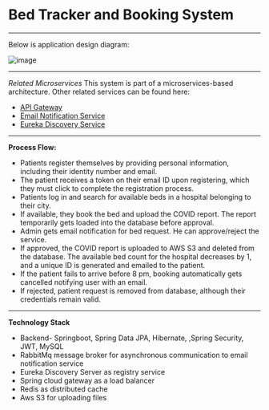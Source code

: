 # Bed Tracker and Booking System
***
Below is application design diagram:

![image](https://github.com/deekshamypersonal/bedtracker/assets/150110347/50de1f49-910e-4853-bf3c-7f7a559e8338)

***

*Related Microservices*
This system is part of a microservices-based architecture. Other related services can be found here:

- [API Gateway](https://github.com/deekshamypersonal/api-gateway)  
- [Email Notification Service](https://github.com/deekshamypersonal/email-notification)  
- [Eureka Discovery Service](https://github.com/deekshamypersonal/Discovery-Service)

***

**Process Flow:**
* Patients register themselves by providing personal information, including their identity number and email.
* The patient receives a token on their email ID upon registering, which they must click to complete the registration process.
* Patients log in and search for available beds in a hospital belonging to their city.
* If available, they book the bed and upload the COVID report. The report temporarily gets loaded into the database before approval.
* Admin gets email notification for bed request. He can approve/reject the service.
* If approved, the COVID report is uploaded to AWS S3 and deleted from the database. The available bed count for the hospital decreases by 1, and a unique ID is generated 
  and emailed to the patient.
* If the patient fails to arrive before 8 pm, booking automatically gets cancelled notifying user with an email.
* If rejected, patient request is removed from database, although their credentials remain valid.
  
***

**Technology Stack**
* Backend- Springboot, Spring Data JPA, Hibernate, ,Spring Security, JWT, MySQL
* RabbitMq message broker for asynchronous communication to email notification service
* Eureka Discovery Server as registry service
* Spring cloud gateway as a load balancer
* Redis as distributed cache
* Aws S3 for uploading files


